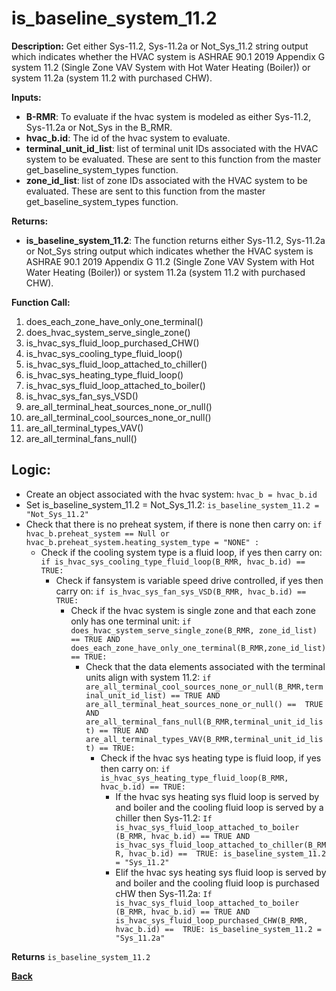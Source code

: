 # is_baseline_system_11.2  

**Description:** Get either Sys-11.2, Sys-11.2a or Not_Sys_11.2 string output which indicates whether the HVAC system is ASHRAE 90.1 2019 Appendix G system 11.2 (Single Zone VAV System with Hot Water Heating (Boiler)) or system 11.2a (system 11.2 with purchased CHW).  

**Inputs:**  
- **B-RMR**: To evaluate if the hvac system is modeled as either Sys-11.2, Sys-11.2a or Not_Sys in the B_RMR.   
- **hvac_b.id**: The id of the hvac system to evaluate.  
- **terminal_unit_id_list**: list of terminal unit IDs associated with the HVAC system to be evaluated. These are sent to this function from the master get_baseline_system_types function.
- **zone_id_list**: list of zone IDs associated with the HVAC system to be evaluated. These are sent to this function from the master get_baseline_system_types function.

**Returns:**  
- **is_baseline_system_11.2**: The function returns either Sys-11.2, Sys-11.2a or Not_Sys string output which indicates whether the HVAC system is ASHRAE 90.1 2019 Appendix G 11.2 (Single Zone VAV System with Hot Water Heating (Boiler)) or system 11.2a (system 11.2 with purchased CHW).     
 
**Function Call:** 
1. does_each_zone_have_only_one_terminal()    
2. does_hvac_system_serve_single_zone()  
3. is_hvac_sys_fluid_loop_purchased_CHW()
4. is_hvac_sys_cooling_type_fluid_loop()
5. is_hvac_sys_fluid_loop_attached_to_chiller()
6. is_hvac_sys_heating_type_fluid_loop()
7. is_hvac_sys_fluid_loop_attached_to_boiler()
8. is_hvac_sys_fan_sys_VSD()  
9. are_all_terminal_heat_sources_none_or_null()  
10. are_all_terminal_cool_sources_none_or_null() 
11. are_all_terminal_types_VAV()  
12. are_all_terminal_fans_null()  
 
## Logic:    
- Create an object associated with the hvac system: `hvac_b = hvac_b.id`  
- Set is_baseline_system_11.2 = Not_Sys_11.2: `is_baseline_system_11.2 = "Not_Sys_11.2"`    
- Check that there is no preheat system, if there is none then carry on: `if hvac_b.preheat_system == Null or hvac_b.preheat_system.heating_system_type = "NONE" :`   
    - Check if the cooling system type is a fluid loop, if yes then carry on: `if is_hvac_sys_cooling_type_fluid_loop(B_RMR, hvac_b.id) == TRUE:`  
        - Check if fansystem is variable speed drive controlled, if yes then carry on: `if is_hvac_sys_fan_sys_VSD(B_RMR, hvac_b.id) == TRUE:`  
            - Check if the hvac system is single zone and that each zone only has one terminal unit: `if does_hvac_system_serve_single_zone(B_RMR, zone_id_list) == TRUE AND does_each_zone_have_only_one_terminal(B_RMR,zone_id_list) == TRUE:`     
                - Check that the data elements associated with the terminal units align with system 11.2: `if are_all_terminal_cool_sources_none_or_null(B_RMR,terminal_unit_id_list) == TRUE AND are_all_terminal_heat_sources_none_or_null() ==  TRUE AND are_all_terminal_fans_null(B_RMR,terminal_unit_id_list) == TRUE AND are_all_terminal_types_VAV(B_RMR,terminal_unit_id_list) == TRUE:`         
                     - Check if the hvac sys heating type is fluid loop, if yes then carry on: `if is_hvac_sys_heating_type_fluid_loop(B_RMR, hvac_b.id) == TRUE:`      
                        - If the hvac sys heating sys fluid loop is served by and boiler and the cooling fluid loop is served by a chiller then Sys-11.2: `If is_hvac_sys_fluid_loop_attached_to_boiler (B_RMR, hvac_b.id) == TRUE AND is_hvac_sys_fluid_loop_attached_to_chiller(B_RMR, hvac_b.id) ==  TRUE: is_baseline_system_11.2 = "Sys_11.2"`  
                        - Elif the hvac sys heating sys fluid loop is served by and boiler and the cooling fluid loop is purchased cHW then Sys-11.2a: `If is_hvac_sys_fluid_loop_attached_to_boiler (B_RMR, hvac_b.id) == TRUE AND is_hvac_sys_fluid_loop_purchased_CHW(B_RMR, hvac_b.id) ==  TRUE: is_baseline_system_11.2 = "Sys_11.2a"`  

         
**Returns** `is_baseline_system_11.2`  



**[Back](../../_toc.md)**